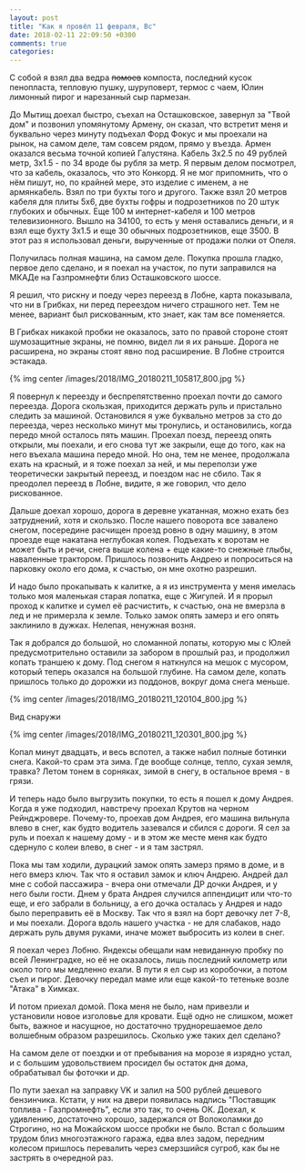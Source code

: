 ```yaml
---
layout: post
title: "Как я провёл 11 февраля, Вс"
date: 2018-02-11 22:09:50 +0300
comments: true
categories: 
---
```



С собой я взял два ведра ~~помоев~~ компоста, последний кусок пенопласта, тепловую пушку, шуруповерт, термос с чаем, Юлин лимонный пирог и нарезанный сыр пармезан.

До Мытищ доехал быстро, съехал на Осташковское, завернул за "Твой дом" и позвонил упомянутому Армену, он сказал, что встретит меня и буквально через минуту подъехал Форд Фокус и мы проехали на рынок, на самом деле, там совсем рядом, прямо у въезда. Армен оказался весьма точной копией Галустяна. Кабель 3х2.5 по 49 рублей метр, 3х1.5 - по 34 вроде бы рубля за метр. Я первым делом посмотрел, что за кабель, оказалось, что это Конкорд. Я не мог припомнить, что о нём пишут, но, по крайней мере, это изделие с именем, а не армянкабель. Взял по три бухты того и другого. Также взял 20 метров кабеля для плиты 5х6, две бухты гофры и подрозетников по 20 штук глубоких и обычных. Еще 100 м интернет-кабеля и 100 метров телевизионного. Вышло на 34100, то есть у меня оставались деньги, и я взял еще бухту 3х1.5 и еще 30 обычных подрозетников, еще 3500. В этот раз я использовал деньги, вырученные от продажи полки от Опеля.

Получилась полная машина, на самом деле. Покупка прошла гладко, первое дело сделано, и я поехал на участок, по пути заправился на МКАДе на Газпромнефти близ Осташковского шоссе. 

Я решил, что рискну и поеду через переезд в Лобне, карта показывала, что ни в Грибках, ни перед переездом ничего страшного нет. Тем не менее, вариант был рискованным, кто знает, как там все поменяется.

В Грибках никакой пробки не оказалось, зато по правой стороне стоят шумозащитные экраны, не помню, видел ли я их раньше. Дорога не расширена, но экраны стоят явно под расширение. В Лобне строится эстакада.

{% img center /images/2018/IMG_20180211_105817_800.jpg %}

Я повернул к переезду и беспрепятственно проехал почти до самого переезда. Дорога скользкая, приходится держать руль и пристально следить за машиной. Остановился я уже буквально метров за сто до переезда, через несколько минут мы тронулись, и остановились, когда передо мной осталось пять машин. Проехал поезд, переезд опять открыли, мы поехали, и его снова тут же закрыли, еще до того, как на него въехала машина передо мной. Но она, тем не менее, продолжала ехать на красный, и я тоже поехал за ней, и мы переползи уже теоретически закрытый переезд, и поездом нас не сбило. Так я преодолел переезд в Лобне, видите, я же говорил, что дело рискованное.

Дальше доехал хорошо, дорога в деревне укатанная, можно ехать без затруднений, хотя и скользко. После нашего поворота все завалено снегом, посередине расчищен проезд ровно в одну машину, в этом проезде еще накатана неглубокая колея. Подъехать к воротам не может быть и речи, снега выше колена + еще какие-то снежные глыбы, наваленные трактором. Пришлось позвонить Андрею и попроситься на парковку около его дома, к счастью, он мне охотно разрешил.

И надо было прокапывать к калитке, а я из инструмента у меня имелась только моя маленькая старая лопатка, еще с Жигулей. И я прорыл проход к калитке и сумел её расчистить, к счастью, она не вмерзла в лед и не примерзла к земле. Только замок опять замерз и его опять заклинило в дужках. Нелепая, ненужная возня.

Так я добрался до большой, но сломанной лопаты, которую мы с Юлей предусмотрительно оставили за забором в прошлый раз, и продолжил копать траншею к дому. Под снегом я наткнулся на мешок с мусором, который теперь оказался на большой глубине. На самом деле, копать пришлось только до дорожки из поддонов, вокруг дома снега меньше.

{% img center /images/2018/IMG_20180211_120104_800.jpg %}

Вид снаружи

{% img center /images/2018/IMG_20180211_120301_800.jpg %}

Копал минут двадцать, и весь вспотел, а также набил полные ботинки снега. Какой-то срам эта зима. Где вообще солнце, тепло, сухая земля, травка? Летом тонем в сорняках, зимой в снегу, в остальное время - в грязи.

И теперь надо было выгрузить покупки, то есть я пошел к дому Андрея. Когда я уже подходил, навстречу проехал Крутов на черном Рейнджровере. Почему-то, проехав дом Андрея, его машина вильнула влево в снег, как будто водитель зазевался и сбился с дороги. Я сел за руль и поехал к нашему дому - и в этом же месте меня как будто сдернуло с колеи влево, в снег - и я там застрял.


Пока мы там ходили, дурацкий замок опять замерз прямо в доме, и в него вмерз ключ. Так что я оставил замок и ключ Андрею. Андрей дал мне с собой пассажира - вчера они отмечали ДР дочки Андрея, и у него были гости. Днем у брата Андрея случился аппендицит или что-то еще, и его забрали в больницу, а его дочка осталась у Андрея и надо было переправить её в Москву. Так что я взял на борт девочку лет 7-8, и мы поехали. Дорога вдоль нашего участка - не для слабаков, надо держать руль двумя руками, иначе может выбросить из колеи в снег.

Я поехал через Лобню. Яндексы обещали нам невиданную пробку по всей Ленинградке, но её не оказалось, лишь последний километр или около того мы медленно ехали. В пути я ел сыр из коробочки, а потом съел и пирог. Девочку передал маме или еще какой-то тетеньке возле "Атака" в Химках.

И потом приехал домой. Пока меня не было, нам привезли и установили новое изголовье для кровати. Ещё одно не слишком, может быть, важное и насущное, но достаточно труднорешаемое дело волшебным образом разрешилось. Сколько уже таких дел сделано?

На самом деле от поездки и от пребывания на морозе я изрядно устал, и с большим удовольствием просидел бы остаток дня дома, обрабатывал бы фоточки и др.


По пути заехал на заправку VK и залил на 500 рублей дешевого бензинчика. Кстати, у них на двери появилась надпись "Поставщик топлива - Газпромнефть", если это так, то очень ОК. Доехал, к удивлению, достаточно хорошо, задержался от Волоколамки до Строгино, но на Можайском шоссе пробки не было. Встал с большим трудом близ многоэтажного гаража, едва влез задом, передним колесом пришлось перевалить через смерзшийся сугроб, как бы не застрять в очередной раз.